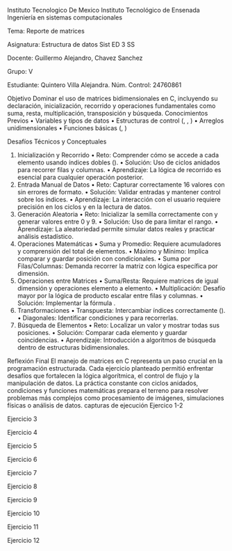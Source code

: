 Instituto Tecnologico De Mexico 
Instituto Tecnológico de Ensenada 
Ingeniería en sistemas computacionales



Tema: Reporte de matrices



Asignatura: Estructura de datos Sist ED 3 SS



Docente: Guillermo Alejandro, Chavez Sanchez

Grupo: V





Estudiante: Quintero Villa Alejandra.
Núm. Control: 24760861




Objetivo
Dominar el uso de matrices bidimensionales en C, incluyendo su declaración, inicialización, recorrido y operaciones fundamentales como suma, resta, multiplicación, transposición y búsqueda.
Conocimientos Previos
• 	Variables y tipos de datos
• 	Estructuras de control (, , )
• 	Arreglos unidimensionales
• 	Funciones básicas (, )

 Desafíos Técnicos y Conceptuales
1. Inicialización y Recorrido
• 	Reto: Comprender cómo se accede a cada elemento usando índices dobles ().
• 	Solución: Uso de ciclos anidados  para recorrer filas y columnas.
• 	Aprendizaje: La lógica de recorrido es esencial para cualquier operación posterior.
2. Entrada Manual de Datos
• 	Reto: Capturar correctamente 16 valores con  sin errores de formato.
• 	Solución: Validar entradas y mantener control sobre los índices.
• 	Aprendizaje: La interacción con el usuario requiere precisión en los ciclos y en la lectura de datos.
3. Generación Aleatoria
• 	Reto: Inicializar la semilla correctamente con  y generar valores entre 0 y 9.
• 	Solución: Uso de  para limitar el rango.
• 	Aprendizaje: La aleatoriedad permite simular datos reales y practicar análisis estadístico.
4. Operaciones Matemáticas
• 	Suma y Promedio: Requiere acumuladores y comprensión del total de elementos.
• 	Máximo y Mínimo: Implica comparar y guardar posición con condicionales.
• 	Suma por Filas/Columnas: Demanda recorrer la matriz con lógica específica por dimensión.
5. Operaciones entre Matrices
• 	Suma/Resta: Requiere matrices de igual dimensión y operaciones elemento a elemento.
• 	Multiplicación: Desafío mayor por la lógica de producto escalar entre filas y columnas.
• 	Solución: Implementar la fórmula .
6. Transformaciones
• 	Transpuesta: Intercambiar índices correctamente ().
• 	Diagonales: Identificar condiciones  y  para recorrerlas.
7. Búsqueda de Elementos
• 	Reto: Localizar un valor y mostrar todas sus posiciones.
• 	Solución: Comparar cada elemento y guardar coincidencias.
• 	Aprendizaje: Introducción a algoritmos de búsqueda dentro de estructuras bidimensionales.

Reflexión Final
El manejo de matrices en C representa un paso crucial en la programación estructurada. Cada ejercicio planteado permitió enfrentar desafíos que fortalecen la lógica algorítmica, el control de flujo y la manipulación de datos. La práctica constante con ciclos anidados, condiciones y funciones matemáticas prepara el terreno para resolver problemas más complejos como procesamiento de imágenes, simulaciones físicas o análisis de datos.
capturas de ejecución
Ejercico 1-2


Ejercicio 3

Ejercicio 4

Ejercicio 5

Ejercicio 6

Ejercicio 7

Ejercicio 8

Ejercicio 9

Ejercicio 10

Ejercicio 11


Ejercicio 12




